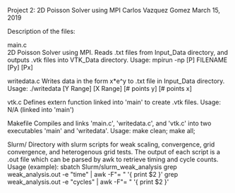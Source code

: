 Project 2: 2D Poisson Solver using MPI
Carlos Vazquez Gomez
March 15, 2019



Description of the files: 

main.c	
	2D Poisson Solver using MPI. Reads .txt files from Input_Data directory, 
	and outputs .vtk files into VTK_Data directory. 
	Usage:	mpirun -np [P] FILENAME [Py] [Px]

writedata.c
	Writes data in the form x*e^y to .txt file in Input_Data directory. 
	Usage:	./writedata [Y Range] [X Range] [# points y] [# points x]

vtk.c 
	Defines extern function linked into 'main' to create .vtk files. 
	Usage:	N/A (linked into 'main')
	

Makefile
	Compiles and links 'main.c', 'writedata.c', and 'vtk.c' into two executables
	'main' and 'writedata'. 
	Usage:	make clean; make all;

Slurm/
	Directory with slurm scripts for weak scaling, convergence, grid convergence, 
	and heterogenous grid tests. The output of each script is a .out file which
	can be parsed by awk to retrieve timing and cycle counts. 
	Usage (example):
		sbatch Slurm/slurm_weak_analysis
		grep weak_analysis.out -e "time" | awk -F"= " '{ print $2 }'
		grep weak_analysis.out -e "cycles" | awk -F"= " '{ print $2 }'

